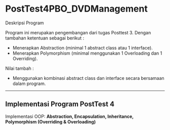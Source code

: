 # PostTest4PBO_DVDManagement

Deskripsi Program

Program ini merupakan pengembangan dari tugas Posttest 3. 
Dengan tambahan ketentuan sebagai berikut :
- Menerapkan Abstraction (minimal 1 abstract class atau 1 interface).
- Menerapkan Polymorphism (minimal menggunakan 1 Overloading dan 1 Overriding).

Nilai tambah :
- Menggunakan kombinasi abstract class dan interface secara bersamaan dalam program.

---

## Implementasi Program PostTest 4

Implementasi OOP: **Abstraction, Encapsulation, Inheritance, Polymorphism (Overriding & Overloading)**  
